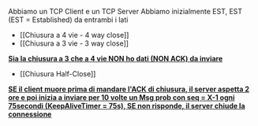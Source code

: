 Abbiamo un TCP Client e un TCP Server
Abbiamo inizialmente EST, EST (EST = Established) da entrambi i lati
- [[Chiusura a 4 vie - 4 way close]]
- [[Chiusura a 3 vie - 3 way close]]

<b><u>Sia la chiusura a 3 che a 4 vie NON ho dati (NON ACK) da inviare</u></b>

- [[Chiusura Half-Close]]

<b><u>SE il client muore prima di mandare l'ACK di chiusura, il server aspetta 2 ore e poi inizia a inviare per 10 volte un Msg prob con seq = X-1 ogni 75secondi (KeepAliveTimer = 75s), SE non risponde, il server chiude la connessione</u></b>
